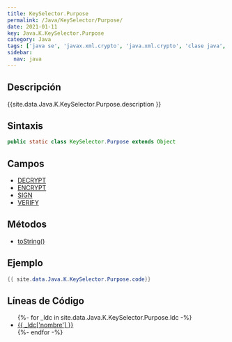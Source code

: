 ```yaml
---
title: KeySelector.Purpose
permalink: /Java/KeySelector/Purpose/
date: 2021-01-11
key: Java.K.KeySelector.Purpose
category: Java
tags: ['java se', 'javax.xml.crypto', 'java.xml.crypto', 'clase java', 'Java 1.0']
sidebar: 
  nav: java
---
```


## Descripción
{{site.data.Java.K.KeySelector.Purpose.description }}

## Sintaxis
~~~java
public static class KeySelector.Purpose extends Object
~~~

## Campos
* [DECRYPT](/Java/KeySelector/Purpose/DECRYPT/)
* [ENCRYPT](/Java/KeySelector/Purpose/ENCRYPT/)
* [SIGN](/Java/KeySelector/Purpose/SIGN/)
* [VERIFY](/Java/KeySelector/Purpose/VERIFY/)

## Métodos
* [toString()](/Java/KeySelector/Purpose/toString/)

## Ejemplo
~~~java
{{ site.data.Java.K.KeySelector.Purpose.code}}
~~~

## Líneas de Código
<ul>
{%- for _ldc in site.data.Java.K.KeySelector.Purpose.ldc -%}
   <li>
       <a href="{{_ldc['url'] }}">{{ _ldc['nombre'] }}</a>
   </li>
{%- endfor -%}
</ul>
